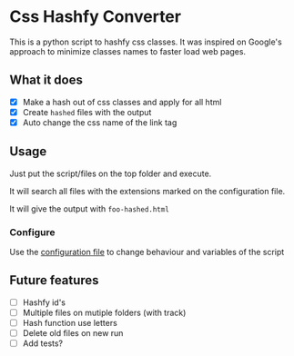 # Css Hashfy Converter

This is a python script to hashfy css classes.
It was inspired on Google's approach to minimize classes names to faster load web pages.

## What it does

- [x] Make a hash out of css classes and apply for all html
- [x] Create `hashed` files with the output
- [x] Auto change the css name of the link tag 

## Usage

Just put the script/files on the top folder and execute.

It will search all files with the extensions marked on the configuration file.

It will give the output with `foo-hashed.html`

### Configure

Use the [configuration file](config.json) to change behaviour and variables of the script

## Future features

- [ ] Hashfy id's
- [ ] Multiple files on mutiple folders (with track)
- [ ] Hash function use letters
- [ ] Delete old files on new run
- [ ] Add tests?

